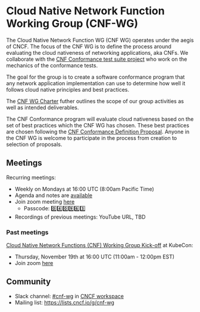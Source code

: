 # Cloud Native Network Function Working Group (CNF-WG)


The Cloud Native Network Function WG (CNF WG) operates under the aegis of CNCF. The focus of the CNF WG is to define the process around evaluating the cloud nativeness of networking applications, aka CNFs. We collaborate with the [CNF Conformance test suite project](https://github.com/cncf/cnf-conformance/blob/master/README-testsuite.md) who work on the mechanics of the conformance tests.

The goal for the group is to create a software conformance program that any network application implementation can use to determine how well it follows cloud native principles and best practices.

The [CNF WG Charter](https://github.com/cncf/cnf-wg/blob/master/charter.md) futher outlines the scope of our group activities as well as intended deliverables.

The CNF Conformance program will evaluate cloud nativeness based on the set of best practices which the CNF WG has chosen. These best practices are chosen following the [CNF Conformance Definition Proposal](ccdps). Anyone in the CNF WG is welcome to participate in the process from creation to selection of proposals.


## Meetings
Recurring meetings:
- Weekly on Mondays at 16:00 UTC (8:00am Pacific Time)
- Agenda and notes are [available](https://docs.google.com/document/d/1YFimQftjkTUsxNGTsKdakvP7cJtJgCTqViH2kwJOrsc/edit)
- Join zoom meeting [here](https://zoom.us/j/97556246445?pwd=VTMrSjRWQ3pSMVZGQmNRemEwUk14QT09)
  - Passcode: :zero::four::zero::nine::six::three:
- Recordings of previous meetings: YouTube URL, TBD

### Past meetings

[Cloud Native Network Functions (CNF) Working Group Kick-off](https://sched.co/fRkx) at KubeCon:
- Thursday, November 19th at 16:00 UTC (11:00am - 12:00pm EST)
- Join zoom [here](https://zoom.us/j/92899637746)

## Community
- Slack channel: [#cnf-wg](https://cloud-native.slack.com/archives/C01F1LVAQCC) in [CNCF workspace](https://slack.cncf.io/)
- Mailing list: https://lists.cncf.io/g/cnf-wg
